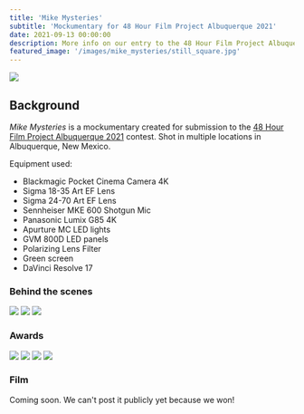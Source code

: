 ```yaml
---
title: 'Mike Mysteries'
subtitle: 'Mockumentary for 48 Hour Film Project Albuquerque 2021'
date: 2021-09-13 00:00:00
description: More info on our entry to the 48 Hour Film Project Albuquerque 2021, Mike Mysteries
featured_image: '/images/mike_mysteries/still_square.jpg'
---
```


![](/images/mike_mysteries/still.jpg)

## Background

_Mike Mysteries_ is a mockumentary created for submission to the [48 Hour Film Project Albuquerque 2021](https://www.48hourfilm.com/albuquerque) contest. Shot in multiple locations in Albuquerque, New Mexico.

Equipment used:

* Blackmagic Pocket Cinema Camera 4K
* Sigma 18-35 Art EF Lens
* Sigma 24-70 Art EF Lens
* Sennheiser MKE 600 Shotgun Mic
* Panasonic Lumix G85 4K
* Apurture MC LED lights
* GVM 800D LED panels
* Polarizing Lens Filter
* Green screen
* DaVinci Resolve 17

### Behind the scenes

<div class="gallery" data-columns="2">
	<img src="/images/mike_mysteries/behind_1.png">
	<img src="/images/mike_mysteries/behind_2.jpg">
	<img src="/images/mike_mysteries/behind_3.jpg">
</div>

### Awards

<div class="gallery" data-columns="2">
	<img src="/images/mike_mysteries/awards_1.jpg">
	<img src="/images/mike_mysteries/awards_2.jpg">
	<img src="/images/mike_mysteries/awards_3.jpg">
	<img src="/images/mike_mysteries/awards_4.jpg">
</div>

### Film

Coming soon. We can't post it publicly yet because we won!